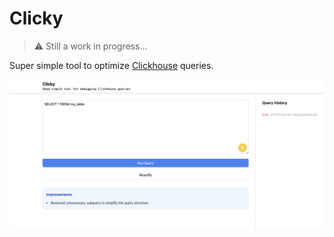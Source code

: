 # Clicky

> ⚠️ Still a work in progress...

Super simple tool to optimize [Clickhouse](https://clickhouse.com/) queries.

![](./docs/screenshot.png)